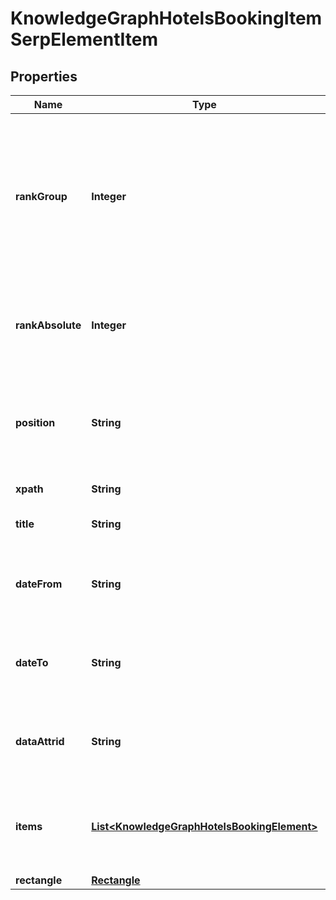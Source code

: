 

# KnowledgeGraphHotelsBookingItemSerpElementItem


## Properties

| Name | Type | Description | Notes |
|------------ | ------------- | ------------- | -------------|
|**rankGroup** | **Integer** | group rank in SERP position within a group of elements with identical type values positions of elements with different type values are omitted from rank_group |  [optional] |
|**rankAbsolute** | **Integer** | absolute rank in SERP absolute position among all the elements in SERP |  [optional] |
|**position** | **String** | the alignment of the element in SERP can take the following values: left, right |  [optional] |
|**xpath** | **String** | the XPath of the element |  [optional] |
|**title** | **String** | title of a given link element |  [optional] |
|**dateFrom** | **String** | starting date of stay in the format “year-month-date” example: 2019-11-15 |  [optional] |
|**dateTo** | **String** | ending date of stay in the format “year-month-date” example: 2019-11-17 |  [optional] |
|**dataAttrid** | **String** | google defined data attribute ID example: kc:/local:hotel booking |  [optional] |
|**items** | [**List&lt;KnowledgeGraphHotelsBookingElement&gt;**](KnowledgeGraphHotelsBookingElement.md) | contains results featured in the ‘hotels_pack’ element of SERP |  [optional] |
|**rectangle** | [**Rectangle**](Rectangle.md) |  |  [optional] |



